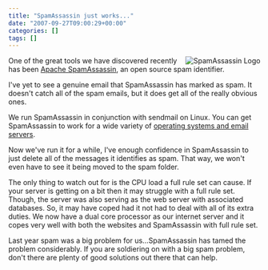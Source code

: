 ```yaml
---
title: "SpamAssassin just works..."
date: "2007-09-27T09:00:29+00:00"
categories: []
tags: []
---
```


<a href='http://techteapot.com/wp-content/uploads/2007/09/arrowlogo.png' title='SpamAssassin Logo'><img src='http://techteapot.com/wp-content/uploads/2007/09/arrowlogo.png' align="right" alt='SpamAssassin Logo' /></a>

One of the great tools we have discovered recently has been <a href="http://spamassassin.apache.org/">Apache SpamAssassin</a>, an open source spam identifier.

I've yet to see a genuine email that SpamAssassin has marked as spam. It doesn't catch all of the spam emails, but it does get all of the really obvious ones.

We run SpamAssassin in conjunction with sendmail on Linux. You can get SpamAssassin to work for a wide variety of <a href="http://wiki.apache.org/spamassassin/UsingSpamAssassin">operating systems and email servers</a>.

Now we've run it for a while, I've enough confidence in SpamAssassin to just delete all of the messages it identifies as spam. That way, we won't even have to see it being moved to the spam folder.

The only thing to watch out for is the CPU load a full rule set can cause. If your server is getting on a bit then it may struggle with a full rule set. Though, the server was also serving as the web server with associated databases. So, it may have coped had it not had to deal with all of its extra duties. We now have a dual core processor as our internet server and it copes very well with both the websites and SpamAssassin with full rule set.

Last year spam was a big problem for us...SpamAssassin has tamed the problem considerably. If you are soldiering on with a big spam problem, don't there are plenty of good solutions out there that can help.
